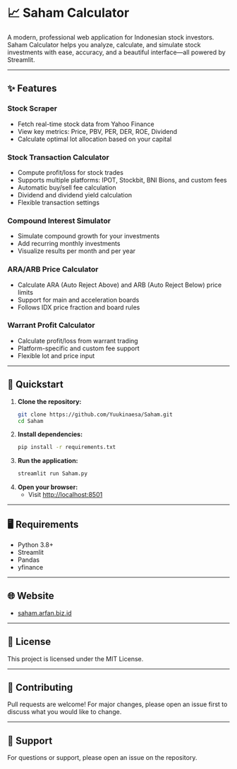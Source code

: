 # 📈 Saham Calculator

A modern, professional web application for Indonesian stock investors. Saham Calculator helps you analyze, calculate, and simulate stock investments with ease, accuracy, and a beautiful interface—all powered by Streamlit.

---

## ✨ Features

### Stock Scraper
- Fetch real-time stock data from Yahoo Finance
- View key metrics: Price, PBV, PER, DER, ROE, Dividend
- Calculate optimal lot allocation based on your capital

### Stock Transaction Calculator
- Compute profit/loss for stock trades
- Supports multiple platforms: IPOT, Stockbit, BNI Bions, and custom fees
- Automatic buy/sell fee calculation
- Dividend and dividend yield calculation
- Flexible transaction settings

### Compound Interest Simulator
- Simulate compound growth for your investments
- Add recurring monthly investments
- Visualize results per month and per year

### ARA/ARB Price Calculator
- Calculate ARA (Auto Reject Above) and ARB (Auto Reject Below) price limits
- Support for main and acceleration boards
- Follows IDX price fraction and board rules

### Warrant Profit Calculator
- Calculate profit/loss from warrant trading
- Platform-specific and custom fee support
- Flexible lot and price input

---

## 🚀 Quickstart

1. **Clone the repository:**
    ```bash
    git clone https://github.com/Yuukinaesa/Saham.git
    cd Saham
    ```
2. **Install dependencies:**
    ```bash
    pip install -r requirements.txt
    ```
3. **Run the application:**
    ```bash
    streamlit run Saham.py
    ```
4. **Open your browser:**
    - Visit [http://localhost:8501](http://localhost:8501)

---

## 🖥️ Requirements
- Python 3.8+
- Streamlit
- Pandas
- yfinance

---

## 🌐 Website
- [saham.arfan.biz.id](https://saham.arfan.biz.id)

---

## 📄 License
This project is licensed under the MIT License.

---

## 🤝 Contributing
Pull requests are welcome! For major changes, please open an issue first to discuss what you would like to change.

---

## 🙋 Support
For questions or support, please open an issue on the repository.